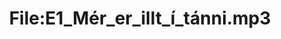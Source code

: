 ---
title: File:E1_Mér_er_illt_í_tánni.mp3
recording of: Mér er illt í tánni.
reading speed: slow
speaker: E
license: CC0
---